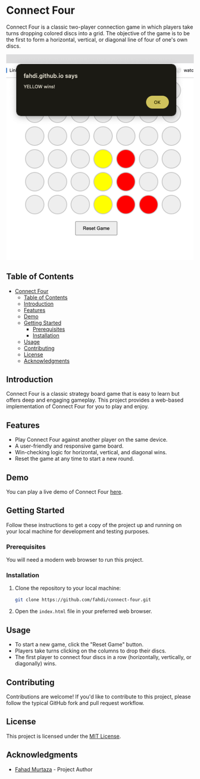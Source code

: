 # Connect Four

Connect Four is a classic two-player connection game in which players take turns dropping colored discs into a grid. The objective of the game is to be the first to form a horizontal, vertical, or diagonal line of four of one's own discs.

![Connect Four Screenshot](screenshot.png)

## Table of Contents

- [Connect Four](#connect-four)
  - [Table of Contents](#table-of-contents)
  - [Introduction](#introduction)
  - [Features](#features)
  - [Demo](#demo)
  - [Getting Started](#getting-started)
    - [Prerequisites](#prerequisites)
    - [Installation](#installation)
  - [Usage](#usage)
  - [Contributing](#contributing)
  - [License](#license)
  - [Acknowledgments](#acknowledgments)

## Introduction

Connect Four is a classic strategy board game that is easy to learn but offers deep and engaging gameplay. This project provides a web-based implementation of Connect Four for you to play and enjoy.

## Features

- Play Connect Four against another player on the same device.
- A user-friendly and responsive game board.
- Win-checking logic for horizontal, vertical, and diagonal wins.
- Reset the game at any time to start a new round.

## Demo

You can play a live demo of Connect Four [here]().

## Getting Started

Follow these instructions to get a copy of the project up and running on your local machine for development and testing purposes.

### Prerequisites

You will need a modern web browser to run this project.

### Installation

1. Clone the repository to your local machine:

   ```bash
   git clone https://github.com/fahdi/connect-four.git
   ```

2. Open the `index.html` file in your preferred web browser.

## Usage

- To start a new game, click the "Reset Game" button.
- Players take turns clicking on the columns to drop their discs.
- The first player to connect four discs in a row (horizontally, vertically, or diagonally) wins.

## Contributing

Contributions are welcome! If you'd like to contribute to this project, please follow the typical GitHub fork and pull request workflow.

## License

This project is licensed under the [MIT License](LICENSE).

## Acknowledgments

- [Fahad Murtaza](https://github.com/fahdi) - Project Author
